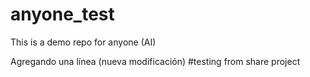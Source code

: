 # anyone_test

This is a demo repo for anyone (AI)

Agregando una línea (nueva modificación)
#testing from share project
